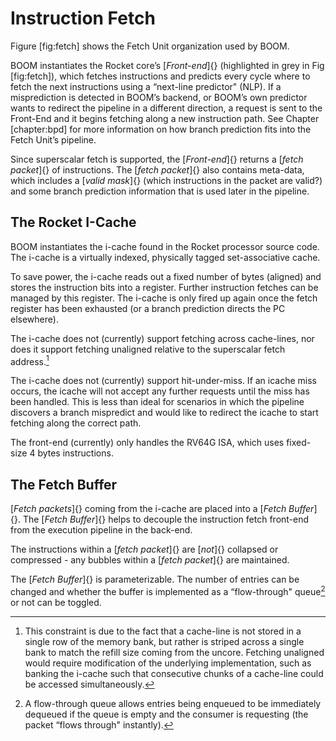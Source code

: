 Instruction Fetch
=================

Figure \[fig:fetch\] shows the Fetch Unit organization used by BOOM.

BOOM instantiates the Rocket core’s [*Front-end*]{} (highlighted in grey
in Fig \[fig:fetch\]), which fetches instructions and predicts every
cycle where to fetch the next instructions using a “next-line predictor"
(NLP). If a misprediction is detected in BOOM’s backend, or BOOM’s own
predictor wants to redirect the pipeline in a different direction, a
request is sent to the Front-End and it begins fetching along a new
instruction path. See Chapter \[chapter:bpd\] for more information on
how branch prediction fits into the Fetch Unit’s pipeline.

Since superscalar fetch is supported, the [*Front-end*]{} returns a
[*fetch packet*]{} of instructions. The [*fetch packet*]{} also contains
meta-data, which includes a [*valid mask*]{} (which instructions in the
packet are valid?) and some branch prediction information that is used
later in the pipeline.

The Rocket I-Cache
------------------

BOOM instantiates the i-cache found in the Rocket processor source code.
The i-cache is a virtually indexed, physically tagged set-associative
cache.

To save power, the i-cache reads out a fixed number of bytes (aligned)
and stores the instruction bits into a register. Further instruction
fetches can be managed by this register. The i-cache is only fired up
again once the fetch register has been exhausted (or a branch prediction
directs the PC elsewhere).

The i-cache does not (currently) support fetching across cache-lines,
nor does it support fetching unaligned relative to the superscalar fetch
address.[^1]

The i-cache does not (currently) support hit-under-miss. If an icache
miss occurs, the icache will not accept any further requests until the
miss has been handled. This is less than ideal for scenarios in which
the pipeline discovers a branch mispredict and would like to redirect
the icache to start fetching along the correct path.

The front-end (currently) only handles the RV64G ISA, which uses
fixed-size 4 bytes instructions.

The Fetch Buffer
----------------

[*Fetch packets*]{} coming from the i-cache are placed into a [*Fetch
Buffer*]{}. The [*Fetch Buffer*]{} helps to decouple the instruction
fetch front-end from the execution pipeline in the back-end.

The instructions within a [*fetch packet*]{} are [*not*]{} collapsed or
compressed - any bubbles within a [*fetch packet*]{} are maintained.

The [*Fetch Buffer*]{} is parameterizable. The number of entries can be
changed and whether the buffer is implemented as a “flow-through"
queue[^2] or not can be toggled.

[^1]: This constraint is due to the fact that a cache-line is not stored
    in a single row of the memory bank, but rather is striped across a
    single bank to match the refill size coming from the uncore.
    Fetching unaligned would require modification of the underlying
    implementation, such as banking the i-cache such that consecutive
    chunks of a cache-line could be accessed simultaneously.

[^2]: A flow-through queue allows entries being enqueued to be
    immediately dequeued if the queue is empty and the consumer is
    requesting (the packet “flows through" instantly).
